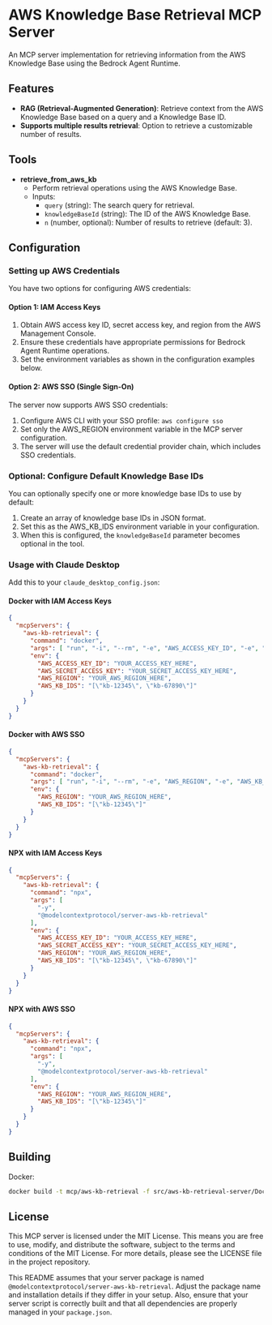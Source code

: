 # AWS Knowledge Base Retrieval MCP Server

An MCP server implementation for retrieving information from the AWS Knowledge Base using the Bedrock Agent Runtime.

## Features

- **RAG (Retrieval-Augmented Generation)**: Retrieve context from the AWS Knowledge Base based on a query and a Knowledge Base ID.
- **Supports multiple results retrieval**: Option to retrieve a customizable number of results.

## Tools

- **retrieve_from_aws_kb**
  - Perform retrieval operations using the AWS Knowledge Base.
  - Inputs:
    - `query` (string): The search query for retrieval.
    - `knowledgeBaseId` (string): The ID of the AWS Knowledge Base.
    - `n` (number, optional): Number of results to retrieve (default: 3).

## Configuration

### Setting up AWS Credentials

You have two options for configuring AWS credentials:

#### Option 1: IAM Access Keys

1. Obtain AWS access key ID, secret access key, and region from the AWS Management Console.
2. Ensure these credentials have appropriate permissions for Bedrock Agent Runtime operations.
3. Set the environment variables as shown in the configuration examples below.

#### Option 2: AWS SSO (Single Sign-On)

The server now supports AWS SSO credentials:

1. Configure AWS CLI with your SSO profile: `aws configure sso`
2. Set only the AWS_REGION environment variable in the MCP server configuration.
3. The server will use the default credential provider chain, which includes SSO credentials.

### Optional: Configure Default Knowledge Base IDs

You can optionally specify one or more knowledge base IDs to use by default:

1. Create an array of knowledge base IDs in JSON format.
2. Set this as the AWS_KB_IDS environment variable in your configuration.
3. When this is configured, the `knowledgeBaseId` parameter becomes optional in the tool.

### Usage with Claude Desktop

Add this to your `claude_desktop_config.json`:

#### Docker with IAM Access Keys

```json
{
  "mcpServers": {
    "aws-kb-retrieval": {
      "command": "docker",
      "args": [ "run", "-i", "--rm", "-e", "AWS_ACCESS_KEY_ID", "-e", "AWS_SECRET_ACCESS_KEY", "-e", "AWS_REGION", "-e", "AWS_KB_IDS", "mcp/aws-kb-retrieval-server" ],
      "env": {
        "AWS_ACCESS_KEY_ID": "YOUR_ACCESS_KEY_HERE",
        "AWS_SECRET_ACCESS_KEY": "YOUR_SECRET_ACCESS_KEY_HERE",
        "AWS_REGION": "YOUR_AWS_REGION_HERE",
        "AWS_KB_IDS": "[\"kb-12345\", \"kb-67890\"]"
      }
    }
  }
}
```

#### Docker with AWS SSO

```json
{
  "mcpServers": {
    "aws-kb-retrieval": {
      "command": "docker",
      "args": [ "run", "-i", "--rm", "-e", "AWS_REGION", "-e", "AWS_KB_IDS", "-v", "${HOME}/.aws:/root/.aws", "mcp/aws-kb-retrieval-server" ],
      "env": {
        "AWS_REGION": "YOUR_AWS_REGION_HERE",
        "AWS_KB_IDS": "[\"kb-12345\"]"
      }
    }
  }
}
```

#### NPX with IAM Access Keys

```json
{
  "mcpServers": {
    "aws-kb-retrieval": {
      "command": "npx",
      "args": [
        "-y",
        "@modelcontextprotocol/server-aws-kb-retrieval"
      ],
      "env": {
        "AWS_ACCESS_KEY_ID": "YOUR_ACCESS_KEY_HERE",
        "AWS_SECRET_ACCESS_KEY": "YOUR_SECRET_ACCESS_KEY_HERE",
        "AWS_REGION": "YOUR_AWS_REGION_HERE",
        "AWS_KB_IDS": "[\"kb-12345\", \"kb-67890\"]"
      }
    }
  }
}
```

#### NPX with AWS SSO

```json
{
  "mcpServers": {
    "aws-kb-retrieval": {
      "command": "npx",
      "args": [
        "-y",
        "@modelcontextprotocol/server-aws-kb-retrieval"
      ],
      "env": {
        "AWS_REGION": "YOUR_AWS_REGION_HERE",
        "AWS_KB_IDS": "[\"kb-12345\"]"
      }
    }
  }
}
```

## Building

Docker:

```sh
docker build -t mcp/aws-kb-retrieval -f src/aws-kb-retrieval-server/Dockerfile .
```

## License

This MCP server is licensed under the MIT License. This means you are free to use, modify, and distribute the software, subject to the terms and conditions of the MIT License. For more details, please see the LICENSE file in the project repository.

This README assumes that your server package is named `@modelcontextprotocol/server-aws-kb-retrieval`. Adjust the package name and installation details if they differ in your setup. Also, ensure that your server script is correctly built and that all dependencies are properly managed in your `package.json`.
